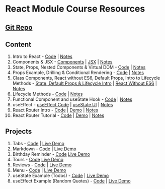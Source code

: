 # React Module Course Resources

## [Git Repo](https://github.com/duttrohan0302/acciojob-content-react)

## Content
1. Intro to React - [Code](https://github.com/duttrohan0302/acciojob-content-react/tree/master/Content/1.IntroToReact/) | [Notes](https://github.com/duttrohan0302/acciojob-content-react/tree/master/Content/1.IntroToReact/README.md)
2. Components & JSX - [Components](https://github.com/duttrohan0302/acciojob-content-react/tree/master/Content/2.Components-JSX/components) | [JSX](https://github.com/duttrohan0302/acciojob-content-react/tree/master/Content/2.Components-JSX/jsx) | [Notes](https://github.com/duttrohan0302/acciojob-content-react/tree/master/Content/2.Components-JSX/README.md)
3. State, Props, Nested Components & Virtual DOM - [Code](https://github.com/duttrohan0302/acciojob-content-react/tree/master/Content/3.State-Props-Virtual-DOM/) | [Notes](https://github.com/duttrohan0302/acciojob-content-react/tree/master/Content/3.State-Props-Virtual-DOM/README.md)
4. Props Example, Drilling & Conditional Rendering - [Code](https://github.com/duttrohan0302/acciojob-content-react/tree/master/Content/4.props-drilling-conditional-rendering/) | [Notes](https://github.com/duttrohan0302/acciojob-content-react/tree/master/Content/4.props-drilling-conditional-rendering/README.md)
5. Class Components, React without ES6, Default Props, Intro to Lifecycle Methods - [State, Default Props & Lifecycle Intro](https://github.com/duttrohan0302/acciojob-content-react/tree/master/Content/5.Class-components/class) | [React Without ES6](https://github.com/duttrohan0302/acciojob-content-react/tree/master/Content/5.Class-components/react-without-es6) | [Notes](https://github.com/duttrohan0302/acciojob-content-react/blob/master/Content/5.Class-components/README.md)
6. Lifecycle Methods - [Code](https://github.com/duttrohan0302/acciojob-content-react/tree/master/Content/6.LifecycleMethods/) | [Notes](https://github.com/duttrohan0302/acciojob-content-react/blob/master/Content/6.LifecycleMethods/REAMDE.md)
7. Functional Component and useState Hook - [Code](https://github.com/duttrohan0302/acciojob-content-react/tree/master/Content/7.Functional-components/functions) | [Notes](https://github.com/duttrohan0302/acciojob-content-react/blob/master/Content/7.Functional-components/REAMDE.md)
8. useEffect - [useEffect Code](https://github.com/duttrohan0302/acciojob-content-react/tree/master/Content/8.useState-useEffect/useEffect) | [useState UI](https://github.com/duttrohan0302/acciojob-content-react/tree/master/Content/8.useState-useEffect/useState-example) | [Notes](https://github.com/duttrohan0302/acciojob-content-react/blob/master/Content/8.useState-useEffect/README.md)
9. React Router Intro - [Code](https://github.com/duttrohan0302/acciojob-content-react/tree/master/Content/9.React-Router-Intro) | [Demo](https://acciojob-content-router-intro.netlify.app) | [Notes](https://github.com/duttrohan0302/acciojob-content-react/blob/master/Content/9.React-Router-Intro/README.md)
10. React Router Tutorial - [Code](https://github.com/duttrohan0302/acciojob-content-react/tree/master/Content/10.React-Router-Tutorial) | [Demo](https://acciojob-content-router-tut.netlify.app) | [Notes](https://github.com/duttrohan0302/acciojob-content-react/blob/master/Content/10.React-Router-Tutorial/README.md)
## Projects

1. Tabs - [Code](https://github.com/duttrohan0302/acciojob-content-react/tree/master/Projects/1.tabs) | [Live Demo](https://acciojob-content-tabs.netlify.app)
2. Markdown - [Code](https://github.com/duttrohan0302/acciojob-content-react/tree/master/Projects/2.markdown) | [Live Demo](https://acciojob-content-markdown.netlify.app)
3. Birthday Reminder - [Code](https://github.com/duttrohan0302/acciojob-content-react/tree/master/Projects/3.birthday-reminder) [Live Demo](https://acciojob-content-birthday-reminder.netlify.app)
4. Tours - [Code](https://github.com/duttrohan0302/acciojob-content-react/tree/master/Projects/4.tours) [Live Demo](https://acciojob-content-tours.netlify.app)
5. Reviews - [Code](https://github.com/duttrohan0302/acciojob-content-react/tree/master/Projects/5.reviews) | [Live Demo](https://acciojob-content-reviews.netlify.app)
5. Menu - [Code](https://github.com/duttrohan0302/acciojob-content-react/tree/master/Projects/6.menu) | [Live Demo](https://acciojob-content-menu.netlify.app)
6. useState Example (Todos) - [Code](https://github.com/duttrohan0302/acciojob-content-react/tree/master/Projects/7.useState-example) | [Live Demo](https://acciojob-content-usestate-demo.netlify.app)
7. useEffect Example (Random Quotes) - [Code](https://github.com/duttrohan0302/acciojob-content-react/tree/master/Projects/8.useEffect-example) | [Live Demo](https://acciojob-content-useeffect-demo.netlify.app)